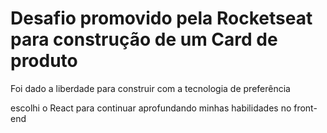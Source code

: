 # Desafio promovido pela Rocketseat para construção de um Card de produto

Foi dado a liberdade para construir com a tecnologia de preferência<br>

escolhi o React para continuar aprofundando minhas habilidades no front-end
